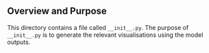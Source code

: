 ## Overview and Purpose
This directory contains a file called `__init__.py`. The purpose of `__init__.py` is to generate the relevant visualisations using the model outputs. 

